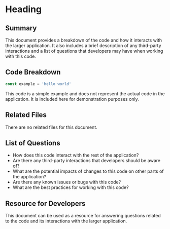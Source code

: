 # Heading
## Summary
This document provides a breakdown of the code and how it interacts with the larger application. It also includes a brief description of any third-party interactions and a list of questions that developers may have when working with this code.

## Code Breakdown
```javascript
const example = 'hello world'
```
This code is a simple example and does not represent the actual code in the application. It is included here for demonstration purposes only.

## Related Files
There are no related files for this document.

## List of Questions
- How does this code interact with the rest of the application?
- Are there any third-party interactions that developers should be aware of?
- What are the potential impacts of changes to this code on other parts of the application?
- Are there any known issues or bugs with this code?
- What are the best practices for working with this code?

## Resource for Developers
This document can be used as a resource for answering questions related to the code and its interactions with the larger application.